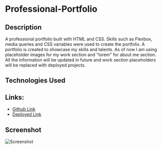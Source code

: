 # Professional-Portfolio


## Description
A professional portfolio built with HTML and CSS. Skills such as Flexbox, media queries and CSS variables were used to create the portfolio. A portfolio is created to showcase my skills and talents. As of now I am using placeholder images for my work section and "lorem" for about me section. All the information will be updated in future and work section placeholders will be replaced with deployed projects. 

## Technologies Used


## Links:

- [Github Link](https://github.com/rajveer-s/Professional-Portfolio)
- [Deployed Link](https://rajveer-s.github.io/Professional-Portfolio/)



## Screenshot
![Screenshot](./screenshot.png)
